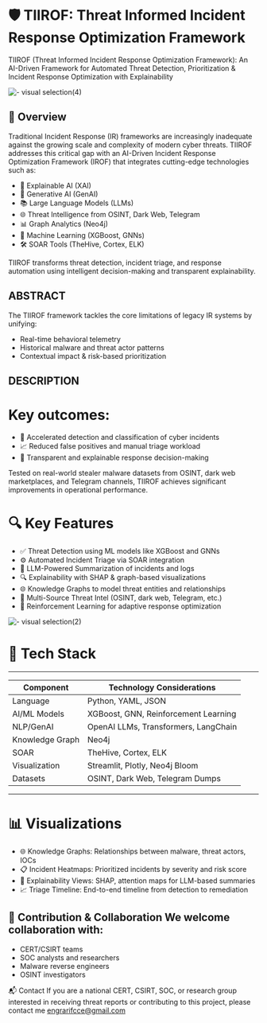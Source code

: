# 🛡️ TIIROF: Threat Informed Incident Response Optimization Framework
TIIROF (Threat Informed Incident Response Optimization Framework): An AI-Driven Framework for Automated Threat Detection, Prioritization &amp; Incident Response Optimization with Explainability

![- visual selection(4)](https://github.com/user-attachments/assets/6982c854-9d25-4560-9734-be15b288d28b)

## 📌 Overview
Traditional Incident Response (IR) frameworks are increasingly inadequate against the growing scale and complexity of modern cyber threats. TIIROF addresses this critical gap with an AI-Driven Incident Response Optimization Framework (IROF) that integrates cutting-edge technologies such as:
* 🧠 Explainable AI (XAI)
* 🤖 Generative AI (GenAI)
* 📚 Large Language Models (LLMs)
* 🌐 Threat Intelligence from OSINT, Dark Web, Telegram
* 📊 Graph Analytics (Neo4j)
* 🧬 Machine Learning (XGBoost, GNNs)
* 🛠️ SOAR Tools (TheHive, Cortex, ELK)

TIIROF transforms threat detection, incident triage, and response automation using intelligent decision-making and transparent explainability.

## ABSTRACT
The TIIROF framework tackles the core limitations of legacy IR systems by unifying:
   * Real-time behavioral telemetry
   * Historical malware and threat actor patterns
   * Contextual impact & risk-based prioritization

## DESCRIPTION
# Key outcomes:
   * 🚀 Accelerated detection and classification of cyber incidents
   * 📈 Reduced false positives and manual triage workload
   * 🧾 Transparent and explainable response decision-making

Tested on real-world stealer malware datasets from OSINT, dark web marketplaces, and Telegram channels, TIIROF achieves significant improvements in operational performance.

# 🔍 Key Features
   * ✅ Threat Detection using ML models like XGBoost and GNNs
   * ⚙️ Automated Incident Triage via SOAR integration
   * 🧠 LLM-Powered Summarization of incidents and logs
   * 🔍 Explainability with SHAP & graph-based visualizations
   * 🌐 Knowledge Graphs to model threat entities and relationships
   * 📡 Multi-Source Threat Intel (OSINT, dark web, Telegram, etc.)
   * 🎯 Reinforcement Learning for adaptive response optimization

![- visual selection(2)](https://github.com/user-attachments/assets/f7432092-2e32-4633-96dd-3e239731ee76)


# 🧰 Tech Stack
----------------------------------------------------------
| Component       | Technology Considerations                      |
| --------------- | ------------------------------------ |
| Language        | Python, YAML, JSON                   |
| AI/ML Models    | XGBoost, GNN, Reinforcement Learning |
| NLP/GenAI       | OpenAI LLMs, Transformers, LangChain |
| Knowledge Graph | Neo4j                                |
| SOAR            | TheHive, Cortex, ELK                 |
| Visualization   | Streamlit, Plotly, Neo4j Bloom       |
| Datasets        | OSINT, Dark Web, Telegram Dumps      |
----------------------------------------------------------

# 📊 Visualizations
   * 🌐 Knowledge Graphs: Relationships between malware, threat actors, IOCs
   * 📋 Incident Heatmaps: Prioritized incidents by severity and risk score
   * 🧠 Explainability Views: SHAP, attention maps for LLM-based summaries
   * 📈 Triage Timeline: End-to-end timeline from detection to remediation

## 🤝 Contribution & Collaboration We welcome collaboration with:
* CERT/CSIRT teams
* SOC analysts and researchers
* Malware reverse engineers
* OSINT investigators

📬 Contact If you are a national CERT, CSIRT, SOC, or research group interested in receiving threat reports or contributing to this project, please contact me engrarifcce@gmail.com
